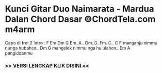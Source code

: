 
 # Kunci Gitar Duo Naimarata - Mardua Dalan Chord Dasar ©ChordTela.com m4arm


Capo di fret 2 Intro : F Em Dm G Em..A.. Dm..G..Fm..C.. C F manganju nimmu nunga hubahen.. Dm G mangelek nimmu nga hu ulahon.. Em A pangidoanmu

###  <a href="https://shortlighzx.web.app?sq=Kunci Gitar Duo Naimarata - Mardua Dalan Chord Dasar ©ChordTela.com"> >> VERSI LENGKAP KLIK DISINI << </a>
